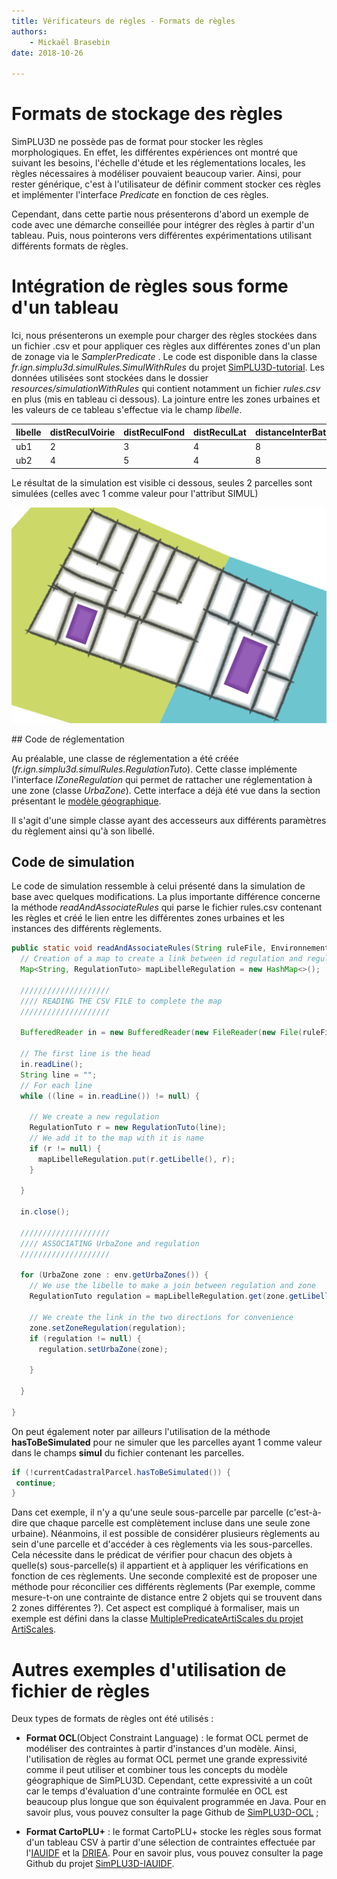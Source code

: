 ```yaml
---
title: Vérificateurs de règles - Formats de règles
authors:
    - Mickaël Brasebin
date: 2018-10-26

---
```


# Formats de stockage des règles

SimPLU3D ne possède pas de format pour stocker les règles morphologiques. En effet, les différentes expériences ont montré que suivant les besoins, l'échelle d'étude et les réglementations locales, les règles nécessaires à modéliser pouvaient beaucoup varier. Ainsi, pour rester générique, c'est à l'utilisateur de définir comment stocker ces règles et implémenter l'interface *Predicate* en fonction de ces règles.

Cependant, dans cette partie nous présenterons d'abord un exemple de code avec une démarche conseillée pour intégrer des règles à partir d'un tableau. Puis, nous pointerons vers différentes expérimentations utilisant différents formats de règles.

# Intégration de règles sous forme d'un tableau

Ici, nous présenterons un exemple pour charger des règles stockées dans un fichier .csv et pour appliquer ces règles aux différentes zones d'un plan de zonage via le *SamplerPredicate* . Le code est disponible dans la classe *fr.ign.simplu3d.simulRules.SimulWithRules* du projet [SimPLU3D-tutorial](https://github.com/SimPLU3D/simplu3D-tutorial). Les données utilisées sont stockées dans le dossier *resources/simulationWithRules* qui contient notamment un fichier *rules.csv* en plus (mis en tableau ci dessous). La jointure entre les zones urbaines et les valeurs de ce tableau s'effectue via le champ *libelle*.


| libelle | distReculVoirie | distReculFond | distReculLat | distanceInterBati | maximalCES |
|:--------|:----------------|:--------------|:-------------|:------------------|:-----------|
| ub1     | 2               | 3             | 4            | 8                 | 0.5        |
| ub2     | 4               | 5             | 4            | 8                 | 1          |

Le résultat de la simulation est visible ci dessous, seules 2 parcelles sont simulées (celles avec 1 comme valeur pour l'attribut SIMUL)

![Résultat de la simulation](./img/resultSimulation.png)


## Code de réglementation

Au préalable, une classe de réglementation a été créée (*fr.ign.simplu3d.simulRules.RegulationTuto*). Cette classe implémente l'interface *IZoneRegulation* qui permet de rattacher une réglementation à une zone (classe *UrbaZone*). Cette interface a déjà été vue dans la section présentant le [modèle géographique](../envgeo/modelgeo.md).

Il s'agit d'une simple classe ayant des accesseurs aux différents paramètres du règlement ainsi qu'à son libellé.

## Code de simulation

Le code de simulation ressemble à celui présenté dans la simulation de base avec quelques modifications. La plus importante différence concerne la méthode *readAndAssociateRules* qui parse le fichier rules.csv contenant les règles et créé le lien entre les différentes zones urbaines et les instances des différents règlements.

```JAVA
public static void readAndAssociateRules(String ruleFile, Environnement env) throws Exception {
  // Creation of a map to create a link between id regulation and regulation
  Map<String, RegulationTuto> mapLibelleRegulation = new HashMap<>();

  ////////////////////
  //// READING THE CSV FILE to complete the map
  ////////////////////

  BufferedReader in = new BufferedReader(new FileReader(new File(ruleFile)));

  // The first line is the head
  in.readLine();
  String line = "";
  // For each line
  while ((line = in.readLine()) != null) {

    // We create a new regulation
    RegulationTuto r = new RegulationTuto(line);
    // We add it to the map with it is name
    if (r != null) {
      mapLibelleRegulation.put(r.getLibelle(), r);
    }

  }

  in.close();

  ////////////////////
  //// ASSOCIATING UrbaZone and regulation
  ////////////////////

  for (UrbaZone zone : env.getUrbaZones()) {
    // We use the libelle to make a join between regulation and zone
    RegulationTuto regulation = mapLibelleRegulation.get(zone.getLibelle());

    // We create the link in the two directions for convenience
    zone.setZoneRegulation(regulation);
    if (regulation != null) {
      regulation.setUrbaZone(zone);

    }

  }

}
```


On peut également noter par ailleurs l'utilisation de la méthode **hasToBeSimulated** pour ne simuler que les parcelles ayant 1 comme valeur dans le champs **simul** du fichier contenant les parcelles.

```JAVA
if (!currentCadastralParcel.hasToBeSimulated()) {
 continue;
}
```

Dans cet exemple, il n'y a qu'une seule sous-parcelle par parcelle (c'est-à-dire que chaque parcelle est complètement incluse dans une seule zone urbaine). Néanmoins, il est possible de considérer plusieurs règlements au sein d'une parcelle et d'accéder à ces règlements via les sous-parcelles. Cela nécessite dans le prédicat de vérifier pour chacun des objets à quelle(s) sous-parcelle(s) il appartient et à appliquer les vérifications en fonction de ces règlements. Une seconde complexité est de proposer une méthode pour réconcilier ces différents règlements (Par exemple, comme mesure-t-on une contrainte de distance entre 2 objets qui se trouvent dans 2 zones différentes ?). Cet aspect est compliqué à formaliser, mais un exemple est défini dans la classe [MultiplePredicateArtiScales du projet ArtiScales](https://github.com/ArtiScales/ArtiScales/blob/master/src/main/java/fr/ign/cogit/rules/predicate/MultiplePredicateArtiScales.java).

# Autres exemples d'utilisation de fichier de règles

Deux types de formats de règles ont été utilisés :

- **Format OCL**(Object Constraint Language) : le format OCL permet de modéliser des contraintes à partir d'instances d'un modèle. Ainsi, l'utilisation de règles au format OCL permet une grande expressivité comme il peut utiliser et combiner tous les concepts du modèle géographique de SimPLU3D. Cependant, cette expressivité a un coût car le temps d'évaluation d'une contrainte formulée en OCL est beaucoup plus longue que son équivalent programmée en Java. Pour en savoir plus, vous pouvez consulter la page Github de [SimPLU3D-OCL](https://github.com/SimPLU3D/simplu3D-ocl/blob/master/README.md) ;


- **Format CartoPLU+** : le format CartoPLU+ stocke les règles sous format d'un tableau CSV à partir d'une sélection de contraintes effectuée par l'[IAUIDF](https://www.iau-idf.fr/) et la [DRIEA](http://www.driea.ile-de-france.developpement-durable.gouv.fr/). Pour en savoir plus, vous pouvez consulter la page Github du projet [SimPLU3D-IAUIDF](https://github.com/SimPLU3D/simplu3D-iauidf).
